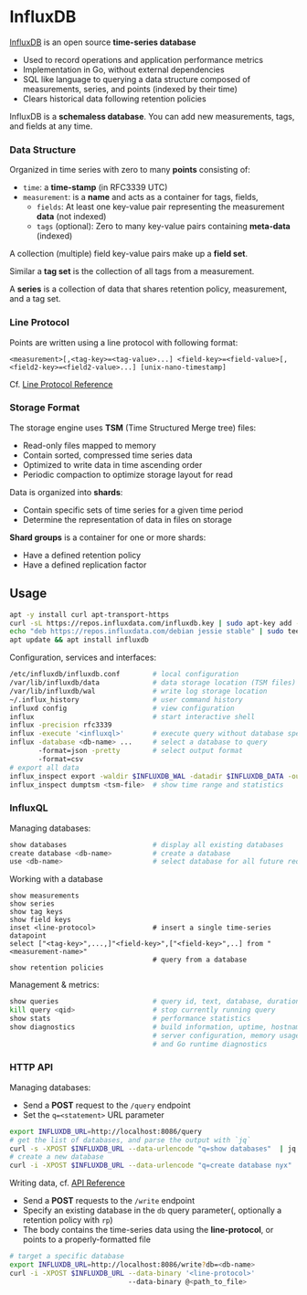 # InfluxDB

[InfluxDB](https://github.com/influxdata/influxdb) is an open source **time-series database**

- Used to record operations and application performance metrics
- Implementation in Go, without external dependencies 
- SQL like language to querying a data structure composed of measurements, series, and points (indexed by their time)
- Clears historical data following retention policies

InfluxDB is a **schemaless database**. You can add new measurements, tags, and fields at any time.

### Data Structure 

Organized in time series with zero to many **points** consisting of:

* `time`: a **time-stamp** (in RFC3339 UTC)
* `measurement`: is a **name** and acts as a container for tags, fields,
  - `fields`: At least one key-value pair representing the measurement **data** (not indexed)
  - `tags` (optional): Zero to many key-value pairs containing **meta-data** (indexed)

A collection (multiple) field key-value pairs make up a **field set**.

Similar a **tag set** is the collection of all tags from a measurement.

A **series** is a collection of data that shares retention policy, measurement, and a tag set.

### Line Protocol

Points are written using a line protocol with following format:

```
<measurement>[,<tag-key>=<tag-value>...] <field-key>=<field-value>[,<field2-key>=<field2-value>...] [unix-nano-timestamp]
```

Cf. [Line Protocol Reference](https://docs.influxdata.com/influxdb/v1.2/write_protocols/line_protocol_reference/)

### Storage Format

The storage engine uses **TSM** (Time Structured Merge tree) files:

- Read-only files mapped to memory
- Contain sorted, compressed time series data
- Optimized to write data in time ascending order
- Periodic compaction to optimize storage layout for read 

Data is organized into **shards**:

- Contain specific sets of time series for a given time period
- Determine the representation of data in files on storage

**Shard groups** is a container for one or more shards:

- Have a defined retention policy
- Have a defined replication factor 



## Usage

```bash
apt -y install curl apt-transport-https
curl -sL https://repos.influxdata.com/influxdb.key | sudo apt-key add -
echo "deb https://repos.influxdata.com/debian jessie stable" | sudo tee /etc/apt/sources.list.d/influxdb.list
apt update && apt install influxdb
```

Configuration, services and interfaces:

```bash
/etc/influxdb/influxdb.conf        # local configuration
/var/lib/influxdb/data             # data storage location (TSM files)
/var/lib/influxdb/wal              # write log storage location
~/.influx_history                  # user command history
influxd config                     # view configuration
influx                             # start interactive shell
influx -precision rfc3339
influx -execute '<influxql>'       # execute query without database specification
influx -database <db-name> ...     # select a database to query
       -format=json -pretty        # select output format
       -format=csv
# export all data
influx_inspect export -waldir $INFLUXDB_WAL -datadir $INFLUXDB_DATA -out /tmp/influxdb.txt
influx_inspect dumptsm <tsm-file>  # show time range and statistics
```

### InfluxQL

Managing databases:

```bash
show databases                     # display all existing databases
create database <db-name>          # create a database
use <db-name>                      # select database for all future requests
```

Working with a database

```
show measurements
show series                        
show tag keys
show field keys
inset <line-protocol>              # insert a single time-series datapoint
select ["<tag-key>",...,]"<field-key>",["<field-key>",..] from "<measurement-name>"
                                   # query from a database
show retention policies
```

Management & metrics:

```bash
show queries                       # query id, text, database, duration
kill query <qid>                   # stop currently running query
show stats                         # performance statistics
show diagnostics                   # build information, uptime, hostname, 
                                   # server configuration, memory usage, 
                                   # and Go runtime diagnostics
```

### HTTP API

Managing databases:

- Send a **POST** request to the `/query` endpoint
- Set the `q=<statement>` URL parameter 

```bash
export INFLUXDB_URL=http://localhost:8086/query
# get the list of databases, and parse the output with `jq`
curl -s -XPOST $INFLUXDB_URL --data-urlencode "q=show databases"  | jq '.results[].series[].values[][0]'
# create a new database
curl -i -XPOST $INFLUXDB_URL --data-urlencode "q=create database nyx"
```

Writing data, cf. [API Reference](https://docs.influxdata.com/influxdb/v1.2/tools/api/#write)

- Send a **POST** requests to the `/write` endpoint
- Specify an existing database in the `db` query parameter(, optionally a retention policy with `rp`)
- The body contains the time-series data using the **line-protocol**, or points to a properly-formatted file

```bash
# target a specific database
export INFLUXDB_URL=http://localhost:8086/write?db=<db-name>
curl -i -XPOST $INFLUXDB_URL --data-binary '<line-protocol>'
                             --data-binary @<path_to_file>
```

